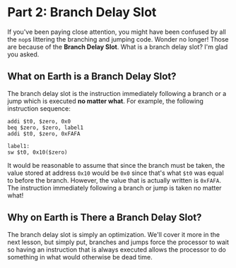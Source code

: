 # Part 2: Branch Delay Slot

If you've been paying close attention, you might have been confused by all the
`nop`s littering the branching and jumping code.  Wonder no longer!  Those are
because of the **Branch Delay Slot**.  What is a branch delay slot?  I'm glad
you asked.

## What on Earth is a Branch Delay Slot?

The branch delay slot is the instruction immediately following a branch or a
jump which is executed **no matter what**.  For example, the following
instruction sequence:

```
addi $t0, $zero, 0x0
beq $zero, $zero, label1
addi $t0, $zero, 0xFAFA

label1:
sw $t0, 0x10($zero)

```

It would be reasonable to assume that since the branch must be taken, the value
stored at address `0x10` would be `0x0` since that's what `$t0` was equal to
before the branch.  However, the value that is actually written is `0xFAFA`.
The instruction immediately following a branch or jump is taken no matter what!

## Why on Earth is There a Branch Delay Slot?

The branch delay slot is simply an optimization.  We'll cover it more in the
next lesson, but simply put, branches and jumps force the processor to wait so
having an instruction that is always executed allows the processor to do
something in what would otherwise be dead time.
